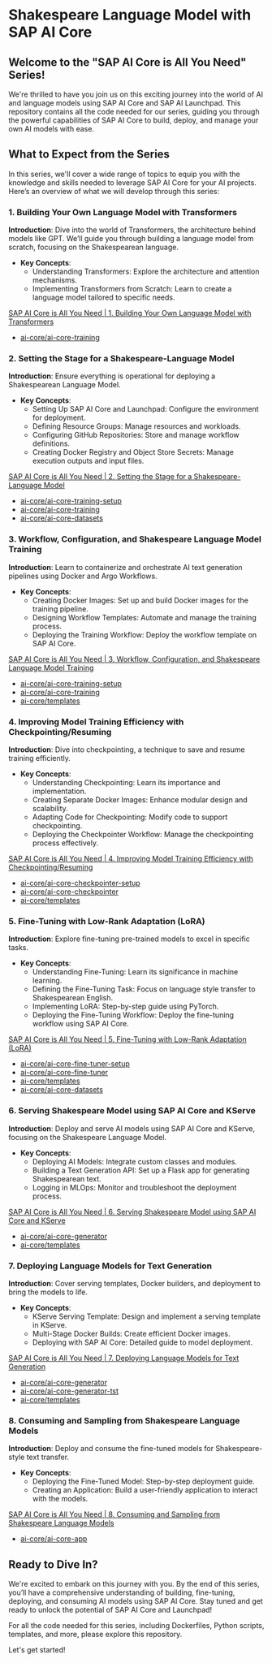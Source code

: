# Shakespeare Language Model with SAP AI Core

## Welcome to the "SAP AI Core is All You Need" Series!

We're thrilled to have you join us on this exciting journey into the world of AI and language models using SAP AI Core and SAP AI Launchpad. This repository contains all the code needed for our series, guiding you through the powerful capabilities of SAP AI Core to build, deploy, and manage your own AI models with ease.

## What to Expect from the Series

In this series, we'll cover a wide range of topics to equip you with the knowledge and skills needed to leverage SAP AI Core for your AI projects. Here’s an overview of what we will develop through this series:

### 1. Building Your Own Language Model with Transformers
**Introduction**: Dive into the world of Transformers, the architecture behind models like GPT. We’ll guide you through building a language model from scratch, focusing on the Shakespearean language.

- **Key Concepts**:
  - Understanding Transformers: Explore the architecture and attention mechanisms.
  - Implementing Transformers from Scratch: Learn to create a language model tailored to specific needs.

[SAP AI Core is All You Need | 1. Building Your Own Language Model with Transformers](https://community.sap.com/t5/technology-blogs-by-sap/sap-ai-core-is-all-you-need-1-building-your-own-language-model-with/ba-p/13687781)
- [ai-core/ai-core-training](./ai-core/ai-core-training)

### 2. Setting the Stage for a Shakespeare-Language Model
**Introduction**: Ensure everything is operational for deploying a Shakespearean Language Model.

- **Key Concepts**:
  - Setting Up SAP AI Core and Launchpad: Configure the environment for deployment.
  - Defining Resource Groups: Manage resources and workloads.
  - Configuring GitHub Repositories: Store and manage workflow definitions.
  - Creating Docker Registry and Object Store Secrets: Manage execution outputs and input files.

[SAP AI Core is All You Need | 2. Setting the Stage for a Shakespeare-Language Model](https://community.sap.com/t5/technology-blogs-by-sap/sap-ai-core-is-all-you-need-2-setting-the-stage-for-a-shakespeare-language/ba-p/13689458)
- [ai-core/ai-core-training-setup](./ai-core/ai-core-training-setup)
- [ai-core/ai-core-training](./ai-core/ai-core-training)
- [ai-core/ai-core-datasets](./ai-core/ai-core-datasets)

### 3. Workflow, Configuration, and Shakespeare Language Model Training
**Introduction**: Learn to containerize and orchestrate AI text generation pipelines using Docker and Argo Workflows.

- **Key Concepts**:
  - Creating Docker Images: Set up and build Docker images for the training pipeline.
  - Designing Workflow Templates: Automate and manage the training process.
  - Deploying the Training Workflow: Deploy the workflow template on SAP AI Core.

[SAP AI Core is All You Need | 3. Workflow, Configuration, and Shakespeare Language Model Training](https://community.sap.com/t5/technology-blogs-by-sap/sap-ai-core-is-all-you-need-3-workflow-configuration-and-shakespeare/ba-p/13689844)
- [ai-core/ai-core-training-setup](./ai-core/ai-core-training-setup)
- [ai-core/ai-core-training](./ai-core/ai-core-training)
- [ai-core/templates](./ai-core/templates)

### 4. Improving Model Training Efficiency with Checkpointing/Resuming
**Introduction**: Dive into checkpointing, a technique to save and resume training efficiently.

- **Key Concepts**:
  - Understanding Checkpointing: Learn its importance and implementation.
  - Creating Separate Docker Images: Enhance modular design and scalability.
  - Adapting Code for Checkpointing: Modify code to support checkpointing.
  - Deploying the Checkpointer Workflow: Manage the checkpointing process effectively.

[SAP AI Core is All You Need | 4. Improving Model Training Efficiency with Checkpointing/Resuming](https://community.sap.com/t5/technology-blogs-by-sap/sap-ai-core-is-all-you-need-4-improving-model-training-efficiency-with/ba-p/13690949)
- [ai-core/ai-core-checkpointer-setup](./ai-core/ai-core-checkpointer-setup)
- [ai-core/ai-core-checkpointer](./ai-core/ai-core-checkpointer)
- [ai-core/templates](./ai-core/templates)

### 5. Fine-Tuning with Low-Rank Adaptation (LoRA)
**Introduction**: Explore fine-tuning pre-trained models to excel in specific tasks.

- **Key Concepts**:
  - Understanding Fine-Tuning: Learn its significance in machine learning.
  - Defining the Fine-Tuning Task: Focus on language style transfer to Shakespearean English.
  - Implementing LoRA: Step-by-step guide using PyTorch.
  - Deploying the Fine-Tuning Workflow: Deploy the fine-tuning workflow using SAP AI Core.

[SAP AI Core is All You Need | 5. Fine-Tuning with Low-Rank Adaptation (LoRA)](https://community.sap.com/t5/technology-blogs-by-sap/sap-ai-core-is-all-you-need-5-fine-tuning-with-low-rank-adaptation-lora/ba-p/13694357)
- [ai-core/ai-core-fine-tuner-setup](./ai-core/ai-core-fine-tuner-setup)
- [ai-core/ai-core-fine-tuner](./ai-core/ai-core-fine-tuner)
- [ai-core/templates](./ai-core/templates)
- [ai-core/ai-core-datasets](./ai-core/ai-core-datasets)

### 6. Serving Shakespeare Model using SAP AI Core and KServe
**Introduction**: Deploy and serve AI models using SAP AI Core and KServe, focusing on the Shakespeare Language Model.

- **Key Concepts**:
  - Deploying AI Models: Integrate custom classes and modules.
  - Building a Text Generation API: Set up a Flask app for generating Shakespearean text.
  - Logging in MLOps: Monitor and troubleshoot the deployment process.

[SAP AI Core is All You Need | 6. Serving Shakespeare Model using SAP AI Core and KServe](https://community.sap.com/t5/technology-blogs-by-sap/sap-ai-core-is-all-you-need-6-serving-shakespeare-model-using-sap-ai-core/ba-p/13696608)
- [ai-core/ai-core-generator](./ai-core/ai-core-generator)
- [ai-core/templates](./ai-core/templates)

### 7. Deploying Language Models for Text Generation
**Introduction**: Cover serving templates, Docker builders, and deployment to bring the models to life.

- **Key Concepts**:
  - KServe Serving Template: Design and implement a serving template in KServe.
  - Multi-Stage Docker Builds: Create efficient Docker images.
  - Deploying with SAP AI Core: Detailed guide to model deployment.

[SAP AI Core is All You Need | 7. Deploying Language Models for Text Generation](https://community.sap.com/t5/technology-blogs-by-sap/sap-ai-core-is-all-you-need-7-deploying-language-models-for-text-generation/ba-p/13712187)
- [ai-core/ai-core-generator](./ai-core/ai-core-generator)
- [ai-core/ai-core-generator-tst](./ai-core/ai-core-generator-tst)
- [ai-core/templates](./ai-core/templates)

### 8. Consuming and Sampling from Shakespeare Language Models
**Introduction**: Deploy and consume the fine-tuned models for Shakespeare-style text transfer.

- **Key Concepts**:
  - Deploying the Fine-Tuned Model: Step-by-step deployment guide.
  - Creating an Application: Build a user-friendly application to interact with the models.

[SAP AI Core is All You Need | 8. Consuming and Sampling from Shakespeare Language Models](https://community.sap.com/t5/technology-blogs-by-sap/sap-ai-core-is-all-you-need-8-consuming-and-sampling-from-shakespeare/ba-p/13708364)
- [ai-core/ai-core-app](./ai-core/ai-core-app)


## Ready to Dive In?

We're excited to embark on this journey with you. By the end of this series, you’ll have a comprehensive understanding of building, fine-tuning, deploying, and consuming AI models using SAP AI Core. Stay tuned and get ready to unlock the potential of SAP AI Core and Launchpad!

For all the code needed for this series, including Dockerfiles, Python scripts, templates, and more, please explore this repository.

Let's get started!
